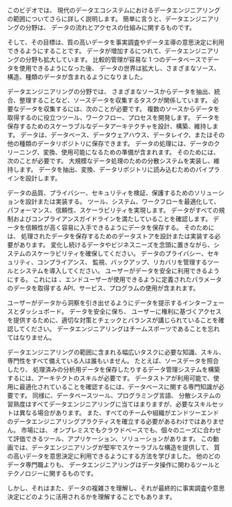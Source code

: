 このビデオでは、 現代のデータエコシステムにおけるデータエンジニアリングの範囲についてさらに詳しく説明します。 簡単に言うと、データエンジニアリングの分野は、 データの流れとアクセスの仕組みに関するものです。

そして、その目標は、質の高いデータを事実調査やデータ主導の意思決定に利用できるようにすることです。 
データが増加するにつれて、データエンジニアリングの分野も拡大しています。 
比較的管理が容易な 1 つのデータベースでデータを使用できるようになった後、 データの世界は拡大し、さまざまなソース、構造、種類のデータが含まれるようになりました。

データエンジニアリングの分野では、 
さまざまなソースからデータを抽出、統合、整理することなど、ソースデータを収集するタスクが関係しています。
必要なデータを収集するには、次のことが必要です。 複数のソースからデータを取得するのに役立つツール、ワークフロー、プロセスを開発します。 データを保存するためのスケーラブルなデータアーキテクチャを設計、構築、維持します。 データは、データベース、データウェアハウス、データレイク、またはその他の種類のデータリポジトリに保存できます。 データの処理には、データのクリーニング、変換、使用可能になるための準備が含まれます。 そのためには、次のことが必要です。 大規模なデータ処理のための分散システムを実装し、維持します。 データを抽出、変換、データリポジトリに読み込むためのパイプラインを設計します。

データの品質、プライバシー、セキュリティを検証、保護するためのソリューションを設計または実装する。 ツール、システム、ワークフローを最適化して、パフォーマンス、信頼性、スケーラビリティを実現します。 データがすべての規制およびコンプライアンスガイドラインを満たしていることを確認します。 データを信頼性が高く容易に入手できるようにデータを保存する。 そのためには、 処理されたデータを保存するためのデータストアを設計または実装する必要があります。 変化し続けるデータやビジネスニーズを念頭に置きながら、システムのスケーラビリティを確保してください。 データのプライバシー、セキュリティ、コンプライアンス、 監視、バックアップ、リカバリを管理するツールとシステムを導入してください。 ユーザーがデータを安全に利用できるようにする。 これには 、エンドユーザーが使用できるように定義されたパラメータのデータを取得する API、サービス、プログラムの使用が含まれます。

ユーザーがデータから洞察を引き出せるようにデータを提示するインターフェースとダッシュボード。 データを安全に保ち、 ユーザーに権利に基づくアクセスを提供するために、適切な対策とチェックとバランスが講じられていることを確認してください。 データエンジニアリングはチームスポーツであることを忘れてはなりません。

データエンジニアリングの範囲に含まれる幅広いタスクに必要な知識、スキル、専門性をすべて備えている人は誰もいません。
たとえば、ソースデータを照合したり、 処理済みの分析用データを保存したりするデータ管理システムを構築するには、アーキテクトのスキルが必要です。 
データストアが利用可能で、使用に最適化されていることを確認するには、データベースに関する専門知識が必要です。 
同様に、データベースツール、プログラミング言語、 分散システムの習熟度はすべてデータエンジニアリングに当てはまりますが、必要なスキルセットは異なる場合があります。 
また、すべてのチームや組織がエンドツーエンドのデータエンジニアリングプラクティスを確立する必要があるわけではありません。 
市場には、 オンプレミスでもクラウドベースでも、個々のニーズに合わせて評価できるツール、アプリケーション、ソリューションがあります。 
この動画では、データエンジニアリングが堅牢でスケーラブルな構造を提供して、 質の高いデータを意思決定に利用できるようにする方法を学びました。 
他のどのデータ専門職よりも、 データエンジニアリングはデータ操作に関わるツールとテクノロジーに関するものです。

しかし、それはまた、データの複雑さを理解し、それが最終的に事実調査や意思決定にどのように活用されるかを理解することでもあります。
